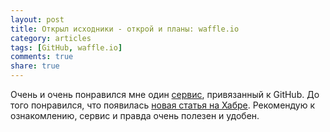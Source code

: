 ```yaml
---
layout: post
title: Открыл исходники - открой и планы: waffle.io
category: articles
tags: [GitHub, waffle.io]
comments: true
share: true
---
```


Очень и очень понравился мне один [сервис](https://waffle.io/), привязанный к GitHub. До того понравился, что появилась [новая статья на Хабре](http://habrahabr.ru/post/221211/). Рекомендую к ознакомлению, сервис и правда очень полезен и удобен.

